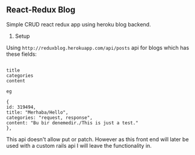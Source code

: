 ## React-Redux Blog

Simple CRUD react redux app using heroku blog backend.

1. Setup

Using `http://reduxblog.herokuapp.com/api/posts` api for blogs which has these fields:

```

title
categories
content

eg

{
id: 319494,
title: "Merhaba/Hello",
categories: "request, response",
content: "Bu bir denemedir./This is just a test."
},
```

This api doesn't allow put or patch.
However as this front end will later be used with a custom rails api I will leave the functionality in.
